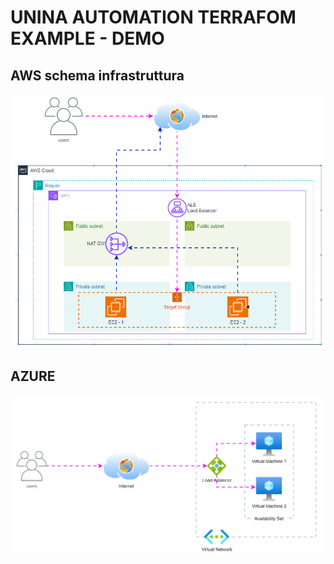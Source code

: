 # UNINA AUTOMATION TERRAFOM EXAMPLE - DEMO

## AWS schema infrastruttura

![1-GIF Infrastruttura](.img/aws-unina-tf-example.gif)

## AZURE

![1-GIF Infrastruttura](.img/azure-infrastrcture.gif)
